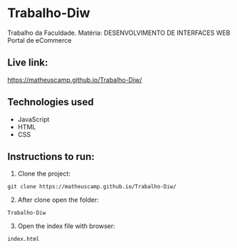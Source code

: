 # Trabalho-Diw

Trabalho da Faculdade. Matéria: DESENVOLVIMENTO DE INTERFACES WEB
Portal de eCommerce

## Live link:

https://matheuscamp.github.io/Trabalho-Diw/

## Technologies used

- JavaScript
- HTML
- CSS

## Instructions to run:

1. Clone the project:

```
git clone https://matheuscamp.github.io/Trabalho-Diw/
```

2. After clone open the folder:

```
Trabalho-Diw
```

3. Open the index file with browser:

```
index.html
```
